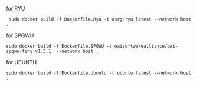 for RYU
```
 sudo docker build -f Dockerfile.Ryu -t osrg/ryu:latest --network host .
```
for SPGWU
```
sudo docker build -f Dockerfile.SPGWU -t oaisoftwarealliance/oai-spgwu-tiny:v1.5.1  --network host .  
```
for UBUNTU
```
sudo docker build -f Dockerfile.Ubuntu -t ubuntu:latest --network host . 
```

